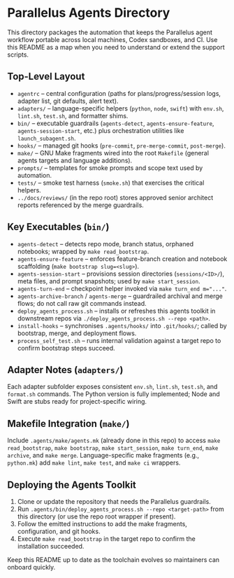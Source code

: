 # Parallelus Agents Directory

This directory packages the automation that keeps the Parallelus agent workflow portable across local machines, Codex sandboxes, and CI. Use this README as a map when you need to understand or extend the support scripts.

## Top-Level Layout
- `agentrc` – central configuration (paths for plans/progress/session logs, adapter list, git defaults, alert text).
- `adapters/` – language-specific helpers (`python`, `node`, `swift`) with `env.sh`, `lint.sh`, `test.sh`, and formatter shims.
- `bin/` – executable guardrails (`agents-detect`, `agents-ensure-feature`, `agents-session-start`, etc.) plus orchestration utilities like `launch_subagent.sh`.
- `hooks/` – managed git hooks (`pre-commit`, `pre-merge-commit`, `post-merge`).
- `make/` – GNU Make fragments wired into the root `Makefile` (general agents targets and language additions).
- `prompts/` – templates for smoke prompts and scope text used by automation.
- `tests/` – smoke test harness (`smoke.sh`) that exercises the critical helpers.
- `../docs/reviews/` (in the repo root) stores approved senior architect
  reports referenced by the merge guardrails.

## Key Executables (`bin/`)
- `agents-detect` – detects repo mode, branch status, orphaned notebooks; wrapped by `make read_bootstrap`.
- `agents-ensure-feature` – enforces feature-branch creation and notebook scaffolding (`make bootstrap slug=<slug>`).
- `agents-session-start` – provisions session directories (`sessions/<ID>/`), meta files, and prompt snapshots; used by `make start_session`.
- `agents-turn-end` – checkpoint helper invoked via `make turn_end m="..."`.
- `agents-archive-branch` / `agents-merge` – guardrailed archival and merge flows; do not call raw git commands instead.
- `deploy_agents_process.sh` – installs or refreshes this agents toolkit in downstream repos via `./deploy_agents_process.sh --repo <path>`.
- `install-hooks` – synchronises `.agents/hooks/` into `.git/hooks/`; called by bootstrap, merge, and deployment flows.
- `process_self_test.sh` – runs internal validation against a target repo to confirm bootstrap steps succeed.

## Adapter Notes (`adapters/`)
Each adapter subfolder exposes consistent `env.sh`, `lint.sh`, `test.sh`, and `format.sh` commands. The Python version is fully implemented; Node and Swift are stubs ready for project-specific wiring.

## Makefile Integration (`make/`)
Include `.agents/make/agents.mk` (already done in this repo) to access `make read_bootstrap`, `make bootstrap`, `make start_session`, `make turn_end`, `make archive`, and `make merge`. Language-specific make fragments (e.g., `python.mk`) add `make lint`, `make test`, and `make ci` wrappers.

## Deploying the Agents Toolkit
1. Clone or update the repository that needs the Parallelus guardrails.
2. Run `.agents/bin/deploy_agents_process.sh --repo <target-path>` from this directory (or use the repo root wrapper if present).
3. Follow the emitted instructions to add the make fragments, configuration, and git hooks.
4. Execute `make read_bootstrap` in the target repo to confirm the installation succeeded.

Keep this README up to date as the toolchain evolves so maintainers can onboard quickly.
